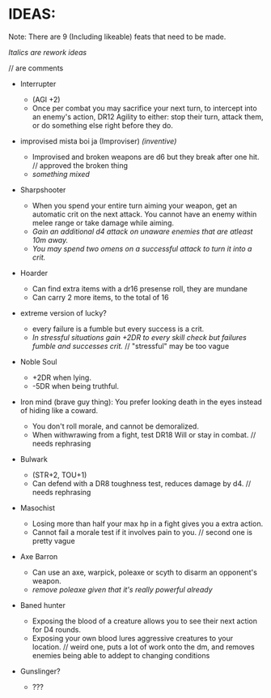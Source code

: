 # IDEAS:

Note: There are 9 (Including likeable) feats that need to be made.

*Italics are rework ideas*

// are comments

- Interrupter
    - (AGI +2)
    - Once per combat you may sacrifice your next turn, to intercept into an enemy's action, DR12 Agility to either: stop their turn, attack them, or do something else right before they do.

- improvised mista boi ja (Improviser) *(inventive)*
    - Improvised and broken weapons are d6 but they break after one hit. // approved the broken thing
    - *something mixed*

- Sharpshooter
    - When you spend your entire turn aiming your weapon, get an automatic crit on the next attack. You cannot have an enemy within melee range or take damage while aiming.
     - *Gain an additional d4 attack on unaware enemies that are atleast 10m away.*
     - *You may spend two omens on a successful attack to turn it into a crit.*

- Hoarder
    - Can find extra items with a dr16 presense roll, they are mundane
    - Can carry 2 more items, to the total of 16

- extreme version of lucky?
    - every failure is a fumble but every success is a crit.
    - *In stressful situations gain +2DR to every skill check but failures fumble and successes crit.*
    // "stressful" may be too vague 
    
- Noble Soul
    - +2DR when lying.
    - -5DR when being truthful.

- Iron mind (brave guy thing): You prefer looking death in the eyes instead of hiding like a coward.
    - You don't roll morale, and cannot be demoralized.
    - When withwrawing from a fight, test DR18 Will or stay in combat.
    // needs rephrasing

- Bulwark
    - (STR+2, TOU+1)
    - Can defend with a DR8 toughness test, reduces damage by d4.
    // needs rephrasing

- Masochist
    - Losing more than half your max hp in a fight gives you a extra action.
    - Cannot fail a morale test if it involves pain to you.
    // second one is pretty vague  

- Axe Barron
    - Can use an axe, warpick, poleaxe or scyth to disarm an opponent's weapon. 
    - *remove poleaxe given that it's really powerful already*

- Baned hunter
    - Exposing the blood of a creature allows you to see their next action for D4 rounds.
    - Exposing your own blood lures aggressive creatures to your location.
    // weird one, puts a lot of work onto the dm, and removes enemies being able to addept to changing conditions

- Gunslinger?
    - ???
